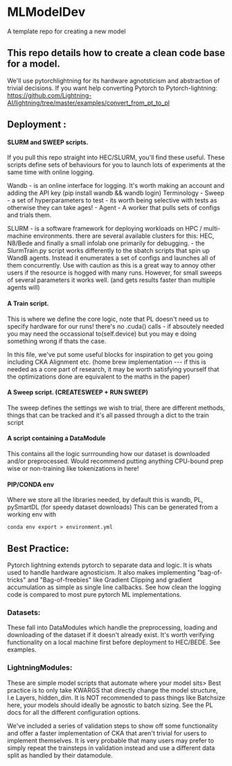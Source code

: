 # MLModelDev
A template repo for creating a new model

## This repo details how to create a clean code base for a model. 
We'll use pytorchlightning for its hardware agnotsticism and abstraction of trivial decisions. 
If you want help converting Pytorch to Pytorch-lightning: https://github.com/Lightning-AI/lightning/tree/master/examples/convert_from_pt_to_pl


## Deployment : 
#### SLURM and SWEEP scripts. 
If you pull this repo straight into HEC/SLURM, you'll find these useful. These scripts define sets of behaviours for you to launch lots of experiments at the same time with online logging. 

Wandb - is an online interface for logging. It's worth making an account and adding the API key (pip install wandb && wandb login) 
Terminology - Sweep - a set of hyperparameters to test - its worth being selective with tests as otherwise they can take ages! 
            - Agent - A worker that pulls sets of configs and trials them. 

SLURM - is a software framework for deploying workloads on HPC / multi-machine environments. there are several available clusters for this: HEC, N8/Bede and finally a small infolab one primarily for debugging. 
      - the SlurmTrain.py script works differently to the sbatch scripts that spin up WandB agents. Instead it enumerates a set of configs and launches all of them concurrently. Use with caution as this is a great way to annoy other users if the resource is hogged with many runs. However, for small sweeps of several parameters it works well. (and gets results faster than multiple agents will)



#### A Train script. 
This is where we define the core logic, note that PL doesn't need us to specify hardware for our runs! there's no .cuda() calls - if absoutely needed you may need the occassional to(self.device) but you may e doing something wrong if thats the case. 

In this file, we've put some useful blocks for inspiration to get you going including CKA Alignment etc. (home brew implementation --- if this is needed as a core part of research, it may be worth satisfying yourself that the optimizations done are equivalent to the maths in the paper) 


#### A Sweep script. (CREATESWEEP + RUN SWEEP) 
The sweep defines the settings we wish to trial, there are different methods, things that can be tracked and it's all passed through a dict to the train script

#### A script containing a DataModule
This contains all the logic surrrounding how our dataset is downloaded and/or preprocessed. Would recommend putting anything CPU-bound prep wise or non-training like tokenizations in here! 

#### PIP/CONDA env
Where we store all the libraries needed, by default this is wandb, PL, pySmartDL (for speedy dataset downloads) 
This can be generated from a working env with 
```
conda env export > environment.yml
```
## Best Practice:

Pytorch lightning extends pytorch to separate data and logic. It is whats used to handle hardware agnosticism. It also makes implementing "bag-of-tricks" and "Bag-of-freebies" like Gradient Clipping and gradient accumulation as simple as single line callbacks. See how clean the logging code is compared to most pure pytorch ML implementations. 

### Datasets: 
These fall into DataModules which handle the preprocessing, loading and downloading of the dataset if it doesn't already exist. It's worth verifying functionality on a local machine first before deployment to HEC/BEDE. See examples. 

### LightningModules:

These are simple model scripts that automate where your model sits> Best practice is to only take KWARGS that directly change the model structure, I.e Layers, hidden_dim.  It is NOT recommended to pass things like Batchsize here, your models should ideally be agnostic to batch sizing. See the PL docs for all the different configuration options. 

We've included a series of validation steps to show off some functionality and offer a faster implementation of CKA that aren't trivial for users to implement themselves. It is very probable that many users may prefer to simply repeat the trainsteps in validation instead and use a different data split as handled by their datamodule. 


